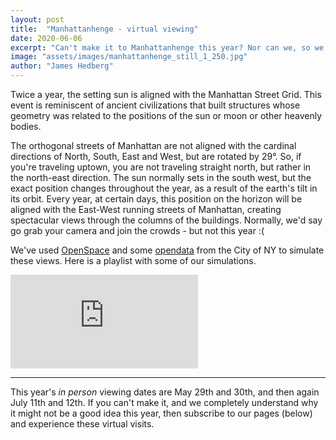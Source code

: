 ```yaml
---
layout: post
title:  "Manhattanhenge - virtual viewing"
date: 2020-06-06
excerpt: "Can't make it to Manhattanhenge this year? Nor can we, so we've decided to simulate it"
image: "assets/images/manhattanhenge_still_1_250.jpg"
author: "James Hedberg"
---
```


Twice a year, the setting sun is aligned with the Manhattan Street Grid. This event is reminiscent of ancient civilizations that built structures whose geometry was related to the positions of the sun or moon or other heavenly bodies.

The orthogonal streets of Manhattan are not aligned with the cardinal directions of North, South, East and West, but are rotated by 29&deg;. So, if you're traveling uptown, you are not traveling straight north, but rather in the north-east direction. The sun normally sets in the south west, but the exact position changes throughout the year, as a result of the earth's tilt in its orbit. Every year, at certain days, this position on the horizon will be aligned with the East-West running streets of Manhattan, creating spectacular views through the columns of the buildings. Normally, we'd say go grab your camera and join the crowds - but not this year :(

We've used [OpenSpace](https://www.openspaceproject.com/) and some [opendata](https://www1.nyc.gov/site/doitt/initiatives/3d-building.page) from the City of NY to simulate these views. Here is a playlist with some of our simulations.

<div class='embed-container'><iframe src='https://www.youtube.com/embed/videoseries?list=PLDu8Ht2h97u__lXJvBS729ipMoQHsth5c' frameborder='0' allowfullscreen></iframe></div>

---

This year's _in person_ viewing dates are May 29th and 30th, and then again July 11th and 12th. If you can't make it, and we completely understand why it might not be a good idea this year, then subscribe to our pages (below) and experience these virtual visits.
